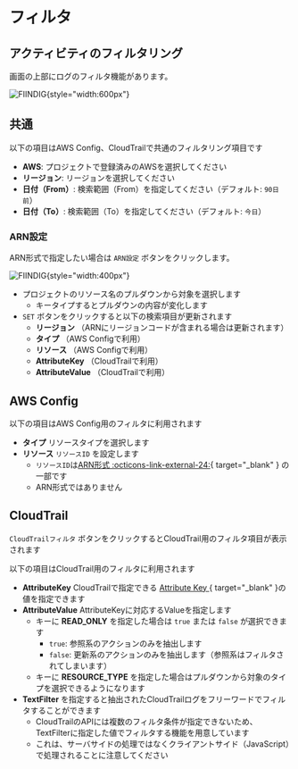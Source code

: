 # フィルタ

## アクティビティのフィルタリング

画面の上部にログのフィルタ機能があります。

![FIINDIG](/img/aws/aws_activity_filter.png){style="width:600px"}

## 共通

以下の項目はAWS Config、CloudTrailで共通のフィルタリング項目です

- **AWS**: プロジェクトで登録済みのAWSを選択してください
- **リージョン**: リージョンを選択してください
- **日付（From）**: 検索範囲（From）を指定してください（デフォルト: `90日前`）
- **日付（To）**: 検索範囲（To）を指定してください（デフォルト: `今日`）

### ARN設定

ARN形式で指定したい場合は `ARN設定` ボタンをクリックします。

![FIINDIG](/img/aws/aws_activity_arn.png){style="width:400px"}

- プロジェクトのリソース名のプルダウンから対象を選択します
    - キータイプするとプルダウンの内容が変化します
- `SET` ボタンをクリックすると以下の検索項目が更新されます
    - **リージョン** （ARNにリージョンコードが含まれる場合は更新されます）
    - **タイプ** （AWS Configで利用）
    - **リソース** （AWS Configで利用）
    - **AttributeKey** （CloudTrailで利用）
    - **AttributeValue** （CloudTrailで利用）


## AWS Config

以下の項目はAWS Config用のフィルタに利用されます

- **タイプ** リソースタイプを選択します
- **リソース** `リソースID` を設定します
    - `リソースID`は[ARN形式 :octicons-link-external-24:](https://docs.aws.amazon.com/ja_jp/general/latest/gr/aws-arns-and-namespaces.html){ target="_blank" } の一部です
    - ARN形式ではありません


## CloudTrail

`CloudTrailフィルタ` ボタンをクリックするとCloudTrail用のフィルタ項目が表示されます

以下の項目はCloudTrail用のフィルタに利用されます

- **AttributeKey** CloudTrailで指定できる [Attribute Key ](https://docs.aws.amazon.com/awscloudtrail/latest/userguide/view-cloudtrail-events-cli.html#look-up-events-by-attributes){ target="_blank" }の値を指定できます
- **AttributeValue** AttributeKeyに対応するValueを指定します
    - キーに **READ_ONLY** を指定した場合は `true` または `false` が選択できます
        - `true`: 参照系のアクションのみを抽出します
        - `false`: 更新系のアクションのみを抽出します（参照系はフィルタされてしまいます）
    - キーに **RESOURCE_TYPE** を指定した場合はプルダウンから対象のタイプを選択できるようになります
- **TextFilter** を指定すると抽出されたCloudTrailログをフリーワードでフィルタすることができます
    - CloudTrailのAPIには複数のフィルタ条件が指定できないため、TextFilterに指定した値でフィルタする機能を用意しています
    - これは、サーバサイドの処理ではなくクライアントサイド（JavaScript）で処理されることに注意してください


